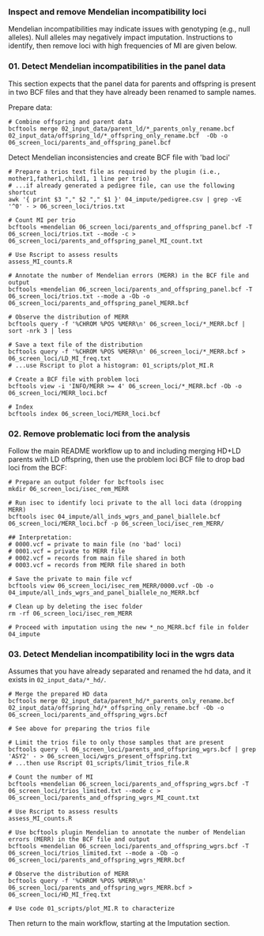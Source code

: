 ### Inspect and remove Mendelian incompatibility loci ###
Mendelian incompatibilities may indicate issues with genotyping (e.g., null alleles). Null alleles may negatively impact imputation. Instructions to identify, then remove loci with high frequencies of MI are given below.     

### 01. Detect Mendelian incompatibilities in the panel data ###
This section expects that the panel data for parents and offspring is present in two BCF files and that they have already been renamed to sample names.   

Prepare data:     
```
# Combine offspring and parent data
bcftools merge 02_input_data/parent_ld/*_parents_only_rename.bcf 02_input_data/offspring_ld/*_offspring_only_rename.bcf  -Ob -o 06_screen_loci/parents_and_offspring_panel.bcf

```

Detect Mendelian inconsistencies and create BCF file with 'bad loci'     
```
# Prepare a trios text file as required by the plugin (i.e., mother1,father1,child1, 1 line per trio)  
# ...if already generated a pedigree file, can use the following shortcut
awk '{ print $3 "," $2 "," $1 }' 04_impute/pedigree.csv | grep -vE '^0' - > 06_screen_loci/trios.txt

# Count MI per trio
bcftools +mendelian 06_screen_loci/parents_and_offspring_panel.bcf -T 06_screen_loci/trios.txt --mode -c > 06_screen_loci/parents_and_offspring_panel_MI_count.txt

# Use Rscript to assess results
assess_MI_counts.R

# Annotate the number of Mendelian errors (MERR) in the BCF file and output
bcftools +mendelian 06_screen_loci/parents_and_offspring_panel.bcf -T 06_screen_loci/trios.txt --mode a -Ob -o 06_screen_loci/parents_and_offspring_panel_MERR.bcf

# Observe the distribution of MERR
bcftools query -f '%CHROM %POS %MERR\n' 06_screen_loci/*_MERR.bcf | sort -nrk 3 | less

# Save a text file of the distribution 
bcftools query -f '%CHROM %POS %MERR\n' 06_screen_loci/*_MERR.bcf > 06_screen_loci/LD_MI_freq.txt
# ...use Rscript to plot a histogram: 01_scripts/plot_MI.R   

# Create a BCF file with problem loci
bcftools view -i 'INFO/MERR >= 4' 06_screen_loci/*_MERR.bcf -Ob -o 06_screen_loci/MERR_loci.bcf

# Index
bcftools index 06_screen_loci/MERR_loci.bcf 
```

### 02. Remove problematic loci from the analysis ###
Follow the main README workflow up to and including merging HD+LD parents with LD offspring, then use the problem loci BCF file to drop bad loci from the BCF:    
```
# Prepare an output folder for bcftools isec
mkdir 06_screen_loci/isec_rem_MERR

# Run isec to identify loci private to the all loci data (dropping MERR)
bcftools isec 04_impute/all_inds_wgrs_and_panel_biallele.bcf 06_screen_loci/MERR_loci.bcf -p 06_screen_loci/isec_rem_MERR/

## Interpretation:
# 0000.vcf = private to main file (no 'bad' loci)
# 0001.vcf = private to MERR file
# 0002.vcf = records from main file shared in both
# 0003.vcf = records from MERR file shared in both

# Save the private to main file vcf
bcftools view 06_screen_loci/isec_rem_MERR/0000.vcf -Ob -o 04_impute/all_inds_wgrs_and_panel_biallele_no_MERR.bcf

# Clean up by deleting the isec folder
rm -rf 06_screen_loci/isec_rem_MERR

# Proceed with imputation using the new *_no_MERR.bcf file in folder 04_impute
```

### 03. Detect Mendelian incompatibility loci in the wgrs data ###
Assumes that you have already separated and renamed the hd data, and it exists in `02_input_data/*_hd/`.    

```
# Merge the prepared HD data
bcftools merge 02_input_data/parent_hd/*_parents_only_rename.bcf 02_input_data/offspring_hd/*_offspring_only_rename.bcf -Ob -o 06_screen_loci/parents_and_offspring_wgrs.bcf

# See above for preparing the trios file

# Limit the trios file to only those samples that are present
bcftools query -l 06_screen_loci/parents_and_offspring_wgrs.bcf | grep 'ASY2' - > 06_screen_loci/wgrs_present_offspring.txt
# ...then use Rscript 01_scripts/limit_trios_file.R

# Count the number of MI
bcftools +mendelian 06_screen_loci/parents_and_offspring_wgrs.bcf -T 06_screen_loci/trios_limited.txt --mode c > 06_screen_loci/parents_and_offspring_wgrs_MI_count.txt

# Use Rscript to assess results
assess_MI_counts.R

# Use bcftools plugin Mendelian to annotate the number of Mendelian errors (MERR) in the BCF file and output
bcftools +mendelian 06_screen_loci/parents_and_offspring_wgrs.bcf -T 06_screen_loci/trios_limited.txt --mode a -Ob -o 06_screen_loci/parents_and_offspring_wgrs_MERR.bcf

# Observe the distribution of MERR
bcftools query -f '%CHROM %POS %MERR\n' 06_screen_loci/parents_and_offspring_wgrs_MERR.bcf > 06_screen_loci/HD_MI_freq.txt

# Use code 01_scripts/plot_MI.R to characterize

```

Then return to the main workflow, starting at the Imputation section.    
